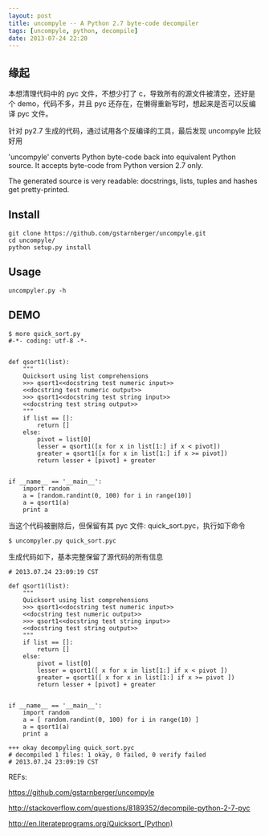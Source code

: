 ```yaml
---
layout: post
title: uncompyle -- A Python 2.7 byte-code decompiler
tags: [uncompyle, python, decompile]
date: 2013-07-24 22:20
---
```


## 缘起

本想清理代码中的 pyc 文件，不想少打了 c，导致所有的源文件被清空，还好是个 demo，代码不多，并且 pyc 还存在，在懒得重新写时，想起来是否可以反编译 pyc 文件。

针对 py2.7 生成的代码，通过试用各个反编译的工具，最后发现 uncompyle 比较好用

'uncompyle' converts Python byte-code back into equivalent Python source. It accepts byte-code from Python version 2.7 only.

The generated source is very readable: docstrings, lists, tuples and hashes get pretty-printed.

## Install

	git clone https://github.com/gstarnberger/uncompyle.git
	cd uncompyle/
	python setup.py install

## Usage

	uncompyler.py -h

## DEMO

	$ more quick_sort.py
	#-*- coding: utf-8 -*-
	
	
	def qsort1(list):
	    """
	    Quicksort using list comprehensions
	    >>> qsort1<<docstring test numeric input>>
	    <<docstring test numeric output>>
	    >>> qsort1<<docstring test string input>>
	    <<docstring test string output>>
	    """
	    if list == []:
	        return []
	    else:
	        pivot = list[0]
	        lesser = qsort1([x for x in list[1:] if x < pivot])
	        greater = qsort1([x for x in list[1:] if x >= pivot])
	        return lesser + [pivot] + greater
	
	
	if __name__ == '__main__':
	    import random
	    a = [random.randint(0, 100) for i in range(10)]
	    a = qsort1(a)
	    print a

当这个代码被删除后，但保留有其 pyc 文件: quick_sort.pyc，执行如下命令

	$ uncompyler.py quick_sort.pyc

生成代码如下，基本完整保留了源代码的所有信息

	# 2013.07.24 23:09:19 CST
	
	def qsort1(list):
	    """
	    Quicksort using list comprehensions
	    >>> qsort1<<docstring test numeric input>>
	    <<docstring test numeric output>>
	    >>> qsort1<<docstring test string input>>
	    <<docstring test string output>>
	    """
	    if list == []:
	        return []
	    else:
	        pivot = list[0]
	        lesser = qsort1([ x for x in list[1:] if x < pivot ])
	        greater = qsort1([ x for x in list[1:] if x >= pivot ])
	        return lesser + [pivot] + greater
	
	
	if __name__ == '__main__':
	    import random
	    a = [ random.randint(0, 100) for i in range(10) ]
	    a = qsort1(a)
	    print a
	
	+++ okay decompyling quick_sort.pyc
	# decompiled 1 files: 1 okay, 0 failed, 0 verify failed
	# 2013.07.24 23:09:19 CST

REFs:

https://github.com/gstarnberger/uncompyle

http://stackoverflow.com/questions/8189352/decompile-python-2-7-pyc

http://en.literateprograms.org/Quicksort_(Python)